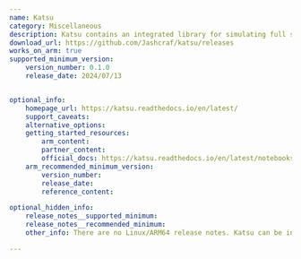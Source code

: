 ```yaml
---
name: Katsu
category: Miscellaneous
description: Katsu contains an integrated library for simulating full stokes and mueller polarimetry, modeling simple polarization effects (represented with Mueller calculus), and integrating both as data reduction tools for conducting polarimetry in the laboratory.
download_url: https://github.com/Jashcraf/katsu/releases
works_on_arm: true
supported_minimum_version:
    version_number: 0.1.0
    release_date: 2024/07/13


optional_info:
    homepage_url: https://katsu.readthedocs.io/en/latest/
    support_caveats:
    alternative_options:
    getting_started_resources:
        arm_content:
        partner_content:
        official_docs: https://katsu.readthedocs.io/en/latest/notebooks/Installation.html
    arm_recommended_minimum_version:
        version_number:
        release_date:
        reference_content:

optional_hidden_info:
    release_notes__supported_minimum:
    release_notes__recommended_minimum:
    other_info: There are no Linux/ARM64 release notes. Katsu can be installed via pip from the first released version 0.1.0.

---
```

